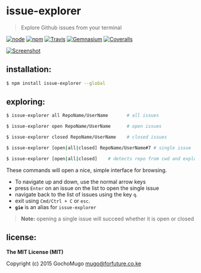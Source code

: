 
# issue-explorer

> Explore Github issues from your terminal

[![node](https://img.shields.io/node/v/issue-explorer.svg?style=flat-square)](https://www.npmjs.com/package/issue-explorer) [![npm](https://img.shields.io/npm/v/issue-explorer.svg?style=flat-square)](https://www.npmjs.com/package/issue-explorer) [![Travis](https://img.shields.io/travis/GochoMugo/issue-explorer.svg?style=flat-square)](https://travis-ci.org/GochoMugo/issue-explorer) [![Gemnasium](https://img.shields.io/gemnasium/GochoMugo/issue-explorer.svg?style=flat-square)](https://gemnasium.com/GochoMugo/issue-explorer) [![Coveralls](https://img.shields.io/coveralls/GochoMugo/issue-explorer.svg?style=flat-square)](https://coveralls.io/github/GochoMugo/issue-explorer?branch=master)

[![Screenshot](https://raw.githubusercontent.com/GochoMugo/issue-explorer/master/screenshot.gif)](https://github.com/GochoMugo/issue-explorer)


## installation:

```bash
$ npm install issue-explorer --global
```


## exploring:

```bash
$ issue-explorer all RepoName/UserName       # all issues

$ issue-explorer open RepoName/UserName      # open issues

$ issue-explorer closed RepoName/UserName    # closed issues

$ issue-explorer [open|all|closed] RepoName/UserName#7 # single issue

$ issue-explorer [open|all|closed]    # detects repo from cwd and explores issues
```

These commands will open a nice, simple interface for browsing.

* To navigate up and down, use the normal arrow keys
* press `Enter` on an issue on the list to open the single issue
* navigate back to the list of issues using the key `q`.
* exit using `Cmd/Ctrl + C` or `esc`.
* **`gie`** is an alias for `issue-explorer`

> **Note:** opening a single issue will succeed whether it is open or closed


## license:

__The MIT License (MIT)__

Copyright (c) 2015 GochoMugo <mugo@forfuture.co.ke>
